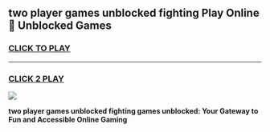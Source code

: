 
## two player games unblocked fighting Play Online 👋 Unblocked Games
<h3>
<a href="https://premium.freeplayer.one?title=two_player_games_unblocked_fighting&ref=19F">CLICK TO PLAY</a></h3>
<hr>

<h3>
<a href="https://premium.freeplayer.one?title=two_player_games_unblocked_fighting&ref=19F">CLICK 2 PLAY</a>
  
</h3>

<a href="https://premium.freeplayer.one?title=two_player_games_unblocked_fighting&ref=19F"><img src="https://clearcache.store/games.png"></a>


**two player games unblocked fighting games unblocked: Your Gateway to Fun and Accessible Online Gaming**
